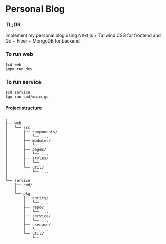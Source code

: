 # Personal Blog

### TL;DR
Implement my personal blog using Next.js + Tailwind CSS for frontend and Go + Fiber + MongoDB for backend

### To run web
```
$cd web
$npm run dev
```

### To run service
```
$cd service
$go run cmd/main.go
```

#### Project structure
```
.
├── web
│   └── src
│       ├── components/
│       │   └── ...
│       ├── modules/
│       │   └── ... 
│       ├── pages/
│       │   └── ... 
│       ├── styles/
│       │   └── ... 
│       └── util/
│           └── ...
│
└── service
    ├── cmd/
    │ 
    └── pkg
        ├── entity/
        │   └── ...
        ├── repo/
        │   └── ... 
        ├── service/
        │   └── ... 
        ├── usecase/
        │   └── ... 
        └── util/
            └── ...
```
